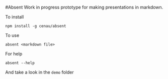 #Absent 
Work in progress prototype for making presentations in markdown.

To install

`npm install -g cenau/absent`

To use 

`absent <markdown file>`

For help

`absent --help`

And take a look in the `demo` folder



